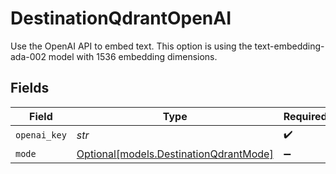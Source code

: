 # DestinationQdrantOpenAI

Use the OpenAI API to embed text. This option is using the text-embedding-ada-002 model with 1536 embedding dimensions.


## Fields

| Field                                                                        | Type                                                                         | Required                                                                     | Description                                                                  |
| ---------------------------------------------------------------------------- | ---------------------------------------------------------------------------- | ---------------------------------------------------------------------------- | ---------------------------------------------------------------------------- |
| `openai_key`                                                                 | *str*                                                                        | :heavy_check_mark:                                                           | N/A                                                                          |
| `mode`                                                                       | [Optional[models.DestinationQdrantMode]](../models/destinationqdrantmode.md) | :heavy_minus_sign:                                                           | N/A                                                                          |